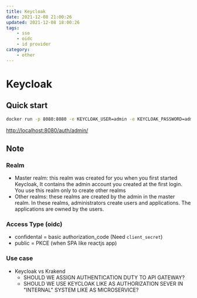 ```yaml
---
title: Keycloak
date: 2021-12-08 21:00:26
updated: 2021-12-08 18:00:26
tags:
    - sso
    - oidc
    - id provider
category: 
    - other
---
```


# Keycloak 

## Quick start 

```bash
docker run -p 8080:8080 -e KEYCLOAK_USER=admin -e KEYCLOAK_PASSWORD=admin quay.io/keycloak/keycloak:latest
```

[http://localhost:8080/auth/admin/](http://localhost:8080/auth/admin/)

## Note
### Realm
- Master realm: this realm was created for you when you first started Keycloak, It contains the admin
account you created at the first login. You use this realm only to create other realms
- Other realms: these realms are created by the admin in the master realm. In these realms, administrators
create users and applications. The applications are owned by the users.

### Access Type (oidc)
- confidental = basic authorization_code (Need `client_secret`)
- public = PKCE (when SPA like reactjs app)

### Use case
- Keycloak vs Krakend
    - SHOULD WE ASSIGN AUTHENTICATION DUTY TO API GATEWAY?
    - SHOULD WE USE KEYCLOAK LIKE AS AUTHORIZATION SEVER IN "INTERNAL" SYSTEM LIKE AS MICROSERVICE?